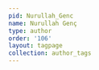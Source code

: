 ```yaml
---
pid: Nurullah_Genc
name: Nurullah Genç
type: author
order: '106'
layout: tagpage
collection: author_tags
---
```

